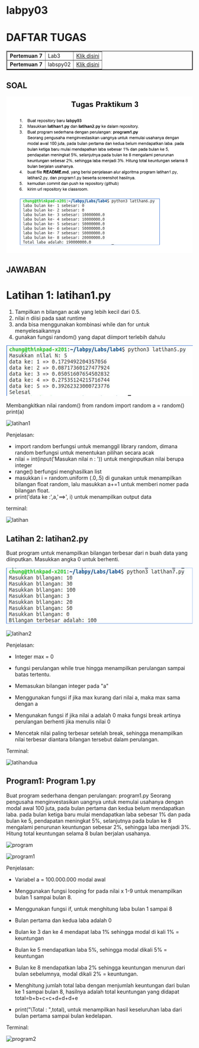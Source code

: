 # labpy03

# DAFTAR TUGAS

<table border="2" cellpading="10">
  <tr>
    <td><b>Pertemuan 7</b></td>
    <td>Lab3</td>
    <td><a href="https://github.com/Wayisalqorni/pratikum-python.git">Klik disini</td>
  </tr>
  <tr>
    <td><b>Pertemuan 7</b></td>
    <td>labspy02</td>
    <td><a href="https://github.com/Wayisalqorni/labspy02.git">Klik disini</td>
  </tr>

</table>


## SOAL

![tugas](gambar/tugas.PNG)

## JAWABAN

# Latihan 1: latihan1.py 
1. Tampilkan ​n​ bilangan acak yang lebih kecil dari 0.5.  
2. nilai ​n​ diisi pada saat runtime 
3. anda bisa menggunakan kombinasi ​while​ dan ​for​ untuk menyelesaikannya 
4. gunakan fungsi random() yang dapat diimport terlebih dahulu

![gbr1](gambar/gbr1.PNG)

Membangkitkan nilai ​random() 
 from​ random ​import​ random a = random() print​(a) 
 
 ![latihan1](gambar1/latihan1.PNG)

 Penjelasan:

* import random berfungsi untuk memanggil library random, dimana random berfungsi untuk menentukan pilihan secara acak
* nilai = int(input('Masukan nilai n : ')) untuk menginputkan nilai  berupa integer
* range() berfungsi menghasilkan list
* masukkan i = random.uniform (.0,.5) di gunakan untuk menampilkan bilangan float random, lalu masukkan a+=1 untuk memberi nomer pada bilangan float.
* print('data ke :',a,'==>', i) untuk menampilkan output data

terminal:

![latihan](gambar1/latihan.PNG)

## Latihan 2: latihan2.py 
  Buat program untuk menampilkan bilangan ​terbesar​ dari ​n​ buah data yang diinputkan. Masukkan angka 0 untuk berhenti. 

 ![gbr2](gambar/gbr2.PNG)

 ![latihan2](gambar2/latihan2.PNG)

 Penjelasan:

* Integer max = 0

* fungsi perulangan while true hingga menampilkan perulangan sampai batas tertentu.

* Memasukan bilangan integer pada "a"

* Menggunakan fungsi if jika max kurang dari nilai a, maka max sama dengan a

* Mengunakan fungsi if jika nilai a adalah 0 maka fungsi break artinya perulangan berhenti jika menulis nilai 0

* Mencetak nilai paling terbesar setelah break, sehingga menampilkan nilai terbesar diantara bilangan tersebut dalam perulangan.

Terminal:

![latihandua](gambar2/latihandua.PNG)

## Program1: Program 1.py
 Buat program sederhana dengan perulangan: ​program1.py Seorang pengusaha menginvestasikan uangnya untuk memulai usahanya dengan modal awal 100 juta, pada bulan pertama dan kedua belum mendapatkan laba. pada bulan ketiga baru mulai mendapatkan laba sebesar 1% dan pada bulan ke 5, pendapatan meningkat 5%, selanjutnya pada bulan ke 8 mengalami penurunan keuntungan sebesar 2%, sehingga laba menjadi 3%. Hitung total keuntungan selama 8 bulan berjalan usahanya.

 ![program](gambar3/program.PNG)

 ![program1](gambar3/program1.PNG)

 Penjelasan:

* Variabel a = 100.000.000 modal awal

* Menggunakan fungsi looping for pada nilai x 1-9 untuk menampilkan bulan 1 sampai bulan 8.

* Menggunakan fungsi if, untuk menghitung laba bulan 1 sampai 8

* Bulan pertama dan kedua laba adalah 0

* Bulan ke 3 dan ke 4 mendapat laba 1% sehingga modal di kali 1% = keuntungan

* Bulan ke 5 mendapatkan laba 5%, sehingga modal dikali 5% = keuntungan

* Bulan ke 8 mendapatkan laba 2% sehingga keuntungan menurun dari bulan sebelumnya, modal dikali 2% = keuntungan.

* Menghitung jumlah total laba dengan menjumlah keuntungan dari bulan ke 1 sampai bulan 8, hasilnya adalah total keuntungan yang didapat total=b+b+c+c+d+d+d+e

* print("\Total : ",total), untuk menampilkan hasil keseluruhan laba dari bulan pertama sampai bulan kedelapan.

Terminal:

![program2](gambar3/program2.PNG)

 